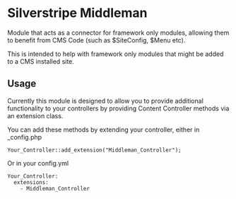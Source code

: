 Silverstripe Middleman
======================

Module that acts as a connector for framework only modules, allowing them to
benefit from CMS Code (such as $SiteConfig, $Menu etc).

This is intended to help with framework only modules that might be added to a
CMS installed site.

## Usage

Currently this module is designed to allow you to provide additional
functionality to your controllers by providing Content Controller methods via
an extension class.

You can add these methods by extending your controller, either in _config.php

    Your_Controller::add_extension("Middleman_Controller");

Or in your config.yml

    Your_Controller:
      extensions:
        - Middleman_Controller
